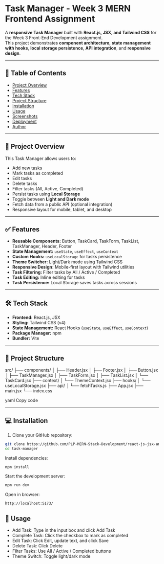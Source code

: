 # Task Manager - Week 3 MERN Frontend Assignment

A **responsive Task Manager** built with **React.js, JSX, and Tailwind CSS** for the Week 3 Front-End Development assignment.  
This project demonstrates **component architecture**, **state management with hooks**, **local storage persistence**, **API integration**, and **responsive design**.

---

## 📝 Table of Contents

- [Project Overview](#project-overview)
- [Features](#features)
- [Tech Stack](#tech-stack)
- [Project Structure](#project-structure)
- [Installation](#installation)
- [Usage](#usage)
- [Screenshots](#screenshots)
- [Deployment](#deployment)
- [Author](#author)

---

## 🌟 Project Overview

This Task Manager allows users to:

- Add new tasks
- Mark tasks as completed
- Edit tasks
- Delete tasks
- Filter tasks (All, Active, Completed)
- Persist tasks using **Local Storage**
- Toggle between **Light and Dark mode**
- Fetch data from a public API (optional integration)
- Responsive layout for mobile, tablet, and desktop

---

## ✅ Features

- **Reusable Components:** Button, TaskCard, TaskForm, TaskList, TaskManager, Header, Footer  
- **State Management:** `useState`, `useEffect`, `useContext`  
- **Custom Hooks:** `useLocalStorage` for tasks persistence  
- **Theme Switcher:** Light/Dark mode using Tailwind CSS  
- **Responsive Design:** Mobile-first layout with Tailwind utilities  
- **Task Filtering:** Filter tasks by All / Active / Completed  
- **Task Editing:** Inline editing for tasks  
- **Task Persistence:** Local Storage saves tasks across sessions  

---

## 🛠️ Tech Stack

- **Frontend:** React.js, JSX  
- **Styling:** Tailwind CSS (v4)  
- **State Management:** React Hooks (`useState`, `useEffect`, `useContext`)  
- **Package Manager:** npm  
- **Bundler:** Vite  

---

## 📂 Project Structure

src/
├── components/
│ ├── Header.jsx
│ ├── Footer.jsx
│ ├── Button.jsx
│ ├── TaskManager.jsx
│ ├── TaskForm.jsx
│ ├── TaskList.jsx
│ └── TaskCard.jsx
├── context/
│ └── ThemeContext.jsx
├── hooks/
│ └── useLocalStorage.jsx
├── api/
│ └── fetchTasks.js
├── App.jsx
├── main.jsx
└── index.css

yaml
Copy code

---

## 💻 Installation

1. Clone your GitHub repository:

```bash
git clone https://github.com/PLP-MERN-Stack-Development/react-js-jsx-and-css-mastering-front-end-development-naomitesfe
cd task-manager
```
Install dependencies:

``` bash
npm install
```
Start the development server:

```bash
npm run dev
```
Open in browser:

```
http://localhost:5173/
```
## 🚀 Usage
- Add Task: Type in the input box and click Add Task
- Complete Task: Click the checkbox to mark as completed
- Edit Task: Click Edit, update text, and click Save
- Delete Task: Click Delete
- Filter Tasks: Use All / Active / Completed buttons
- Theme Switch: Toggle light/dark mode
